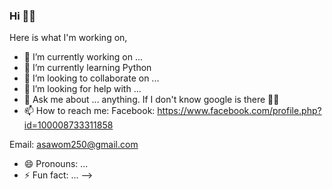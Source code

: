 ### Hi  🙋‍♂️
Here is what I'm working on,

- 🔭 I’m currently working on ...
- 🌱 I’m currently learning Python
- 👯 I’m looking to collaborate on ...
- 🤔 I’m looking for help with ...
- 💬 Ask me about ... anything. If I don't know google is there 🤷‍♂️
- 📫 How to reach me: 
Facebook: https://www.facebook.com/profile.php?id=100008733311858

Email: asawom250@gmail.com
- 😄 Pronouns: ...
- ⚡ Fun fact: ...
-->
